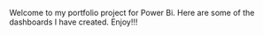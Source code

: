 
Welcome to my portfolio project for Power Bi. Here are some of the dashboards I have created. Enjoy!!!
